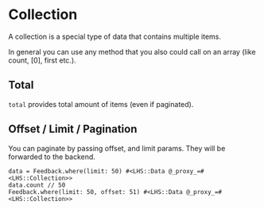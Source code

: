 Collection
===

A collection is a special type of data that contains multiple items.

In general you can use any method that you also could call on an array (like count, [0], first etc.).

## Total

`total` provides total amount of items (even if paginated).

## Offset / Limit / Pagination

You can paginate by passing offset, and limit params. They will be forwarded to the backend.

```
data = Feedback.where(limit: 50) #<LHS::Data @_proxy_=#<LHS::Collection>>
data.count // 50
Feedback.where(limit: 50, offset: 51) #<LHS::Data @_proxy_=#<LHS::Collection>>
```
